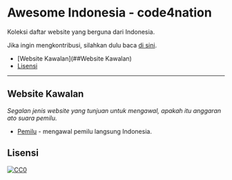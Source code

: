 # Awesome Indonesia - code4nation

Koleksi daftar website yang berguna dari Indonesia.

Jika ingin mengkontribusi, silahkan dulu baca [di sini](
https://github.com/ykt/awesome-indonesia/blob/master/CContributing.md).

* [Website Kawalan](##Website Kawalan)
* [Lisensi](##Lisensi)
----

## Website Kawalan

*Segalan jenis website yang tunjuan untuk mengawal, apakah itu anggaran ato suara pemilu.*

* [Pemilu](http://www.kawalpemilu.org) - mengawal pemilu langsung Indonesia.

## Lisensi

[![CC0](http://i.creativecommons.org/p/zero/1.0/88x31.png)](http://creativecommons.org/publicdomain/zero/1.0/)
